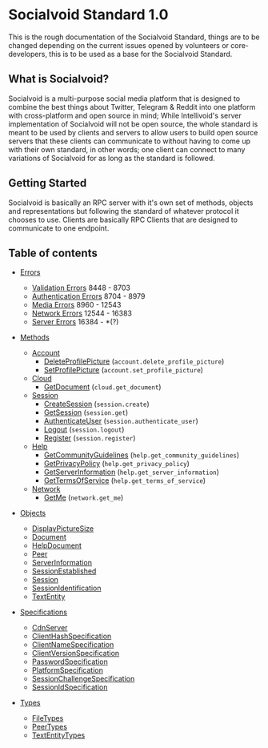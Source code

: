 # Socialvoid Standard 1.0

This is the rough documentation of the Socialvoid Standard, things are to
be changed depending on the current issues opened by volunteers or
core-developers, this is to be used as a base for the Socialvoid Standard.


## What is Socialvoid?

Socialvoid is a multi-purpose social media platform that is designed to
combine the best things about Twitter, Telegram & Reddit into one platform
with cross-platform and open source in mind; While Intellivoid's server
implementation of Socialvoid will not be open source, the whole standard
is meant to be used by clients and servers to allow users to build open
source servers that these clients can communicate to without having to
come up with their own standard, in other words; one client can connect
to many variations of Socialvoid for as long as the standard is followed.

## Getting Started

Socialvoid is basically an RPC server with it's own set of methods, 
objects and representations but following the standard of whatever protocol
it chooses to use. Clients are basically RPC Clients that are designed
to communicate to one endpoint.


## Table of contents

 - [Errors](Errors/README.md)
      * [Validation Errors](Errors/ValidationErrors.md) 8448 - 8703
      * [Authentication Errors](Errors/AuthenticationErrors.md) 8704 - 8979
      * [Media Errors](Errors/MediaErrors.md) 8960 - 12543
      * [Network Errors](Errors/NetworkErrors.md) 12544 - 16383
      * [Server Errors](Errors/ServerErrors.md) 16384 - *(?)

 - [Methods](Methods/README.md)
      * [Account](Methods/account/README.md)
         * [DeleteProfilePicture](Methods/account/DeleteProfilePicture.md) (`account.delete_profile_picture`)
         * [SetProfilePicture](Methods/account/SetProfilePicture.md) (`account.set_profile_picture`)
      * [Cloud](Methods/cloud/README.md)
         * [GetDocument](Methods/cloud/GetDocument.md) (`cloud.get_document`)
      * [Session](Methods/session/README.md)
         * [CreateSession](Methods/session/CreateSession.md) (`session.create`)
         * [GetSession](Methods/session/GetSession.md) (`session.get`)
         * [AuthenticateUser](Methods/session/AuthenticateUser.md) (`session.authenticate_user`)
         * [Logout](Methods/session/Logout.md) (`session.logout`)
         * [Register](Methods/session/Register.md) (`session.register`)
      * [Help](Methods/help/README.md)
         * [GetCommunityGuidelines](Methods/help/GetCommunityGuidelines.md) (`help.get_community_guidelines`)
         * [GetPrivacyPolicy](Methods/help/GetPrivacyPolicy.md) (`help.get_privacy_policy`)
         * [GetServerInformation](Methods/help/GetServerInformation.md) (`help.get_server_information`)
         * [GetTermsOfService](Methods/help/GetTermsOfService.md) (`help.get_terms_of_service`)
      * [Network](Methods/network/README.md)
         * [GetMe](Methods/network/GetMe.md) (`network.get_me`)

 - [Objects](Objects/README.md)
      * [DisplayPictureSize](Objects/DisplayPictureSize.md)
      * [Document](Objects/Document.md)
      * [HelpDocument](Objects/HelpDocument.md)
      * [Peer](Objects/Peer.md)
      * [ServerInformation](Objects/ServerInformation.md)
      * [SessionEstablished](Objects/SessionEstablished.md)
      * [Session](Objects/Session.md)
      * [SessionIdentification](Objects/SessionIdentification.md)
      * [TextEntity](Objects/TextEntity.md)

 - [Specifications](Specifications/README.md)
      * [CdnServer](Specifications/CdnServer.md)
      * [ClientHashSpecification](Specifications/ClientHashSpecification.md)
      * [ClientNameSpecification](Specifications/ClientNameSpecification.md)
      * [ClientVersionSpecification](Specifications/ClientVersionSpecification.md)
      * [PasswordSpecification](Specifications/PasswordSpecification.md)
      * [PlatformSpecification](Specifications/PlatformSpecification.md)
      * [SessionChallengeSpecification](Specifications/SessionChallengeSpecification.md)
      * [SessionIdSpecification](Specifications/SessionIdSpecification.md)

 - [Types](Types/README.md)
      * [FileTypes](Types/FileTypes.md)
      * [PeerTypes](Types/PeerTypes.md)
      * [TextEntityTypes](Types/TextEntityTypes.md)